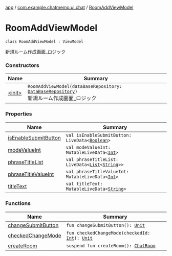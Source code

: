 [app](../../index.md) / [com.example.chatmemo.ui.chat](../index.md) / [RoomAddViewModel](./index.md)

# RoomAddViewModel

`class RoomAddViewModel : ViewModel`

新規ルーム作成画面_ロジック

### Constructors

| Name | Summary |
|---|---|
| [&lt;init&gt;](-init-.md) | `RoomAddViewModel(dataBaseRepository: `[`DataBaseRepository`](../../com.example.chatmemo.model.repository/-data-base-repository/index.md)`)`<br>新規ルーム作成画面_ロジック |

### Properties

| Name | Summary |
|---|---|
| [isEnableSubmitButton](is-enable-submit-button.md) | `val isEnableSubmitButton: LiveData<`[`Boolean`](https://kotlinlang.org/api/latest/jvm/stdlib/kotlin/-boolean/index.html)`>` |
| [modeValueInt](mode-value-int.md) | `val modeValueInt: MutableLiveData<`[`Int`](https://kotlinlang.org/api/latest/jvm/stdlib/kotlin/-int/index.html)`>` |
| [phraseTitleList](phrase-title-list.md) | `val phraseTitleList: LiveData<`[`List`](https://kotlinlang.org/api/latest/jvm/stdlib/kotlin.collections/-list/index.html)`<`[`String`](https://kotlinlang.org/api/latest/jvm/stdlib/kotlin/-string/index.html)`>>` |
| [phraseTitleValueInt](phrase-title-value-int.md) | `val phraseTitleValueInt: MutableLiveData<`[`Int`](https://kotlinlang.org/api/latest/jvm/stdlib/kotlin/-int/index.html)`>` |
| [titleText](title-text.md) | `val titleText: MutableLiveData<`[`String`](https://kotlinlang.org/api/latest/jvm/stdlib/kotlin/-string/index.html)`>` |

### Functions

| Name | Summary |
|---|---|
| [changeSubmitButton](change-submit-button.md) | `fun changeSubmitButton(): `[`Unit`](https://kotlinlang.org/api/latest/jvm/stdlib/kotlin/-unit/index.html) |
| [checkedChangeMode](checked-change-mode.md) | `fun checkedChangeMode(checkedId: `[`Int`](https://kotlinlang.org/api/latest/jvm/stdlib/kotlin/-int/index.html)`): `[`Unit`](https://kotlinlang.org/api/latest/jvm/stdlib/kotlin/-unit/index.html) |
| [createRoom](create-room.md) | `suspend fun createRoom(): `[`ChatRoom`](../../com.example.chatmemo.model.entity/-chat-room/index.md) |
